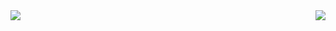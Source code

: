 <img align="left" src="https://github-readme-stats.vercel.app/api?username=MueoMo&include_all_commits=true&count_private-true&custom_title=MueoMo'%20GitHub%20Stats&line_height=30&show_icons=true&hide_border=true&bg_color=192133&title_color=efb752&icon_color=efb752&text_color=70bed9">
<img align="right" src="https://github-readme-stats.vercel.app/api/top-langs/?username=MueoMo">
